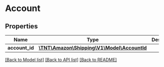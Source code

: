# Account

## Properties
Name | Type | Description | Notes
------------ | ------------- | ------------- | -------------
**account_id** | [**\TNT\Amazon\Shipping\V1\Model\AccountId**](AccountId.md) |  | 

[[Back to Model list]](../README.md#documentation-for-models) [[Back to API list]](../README.md#documentation-for-api-endpoints) [[Back to README]](../README.md)


